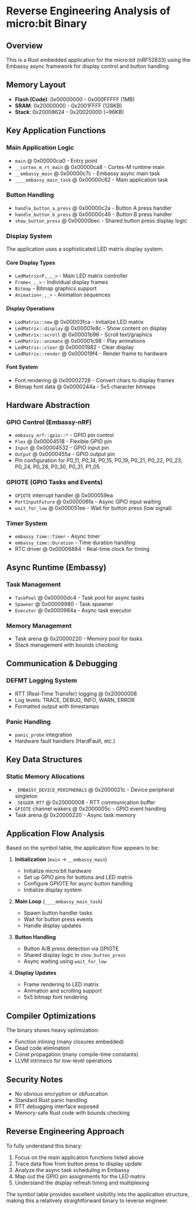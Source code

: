 # Reverse Engineering Analysis of micro:bit Binary

## Overview
This is a Rust embedded application for the micro:bit (nRF52833) using the Embassy async framework for display control and button handling.

## Memory Layout
- **Flash (Code)**: 0x00000000 - 0x000FFFFF (1MB)
- **SRAM**: 0x20000000 - 0x2001FFFF (128KB) 
- **Stack**: 0x20008624 - 0x20020000 (~96KB)

## Key Application Functions

### Main Application Logic
- `main` @ 0x00000ca0 - Entry point
- `__cortex_m_rt_main` @ 0x00000ca8 - Cortex-M runtime main
- `__embassy_main` @ 0x00000c7c - Embassy async main task
- `____embassy_main_task` @ 0x00000c62 - Main application task

### Button Handling
- `handle_button_a_press` @ 0x00000c2a - Button A press handler
- `handle_button_b_press` @ 0x00000c46 - Button B press handler  
- `show_button_press` @ 0x00000bec - Shared button press display logic

### Display System
The application uses a sophisticated LED matrix display system:

#### Core Display Types
- `LedMatrix<P,_,_>` - Main LED matrix controller
- `Frame<_,_>` - Individual display frames
- `Bitmap` - Bitmap graphics support
- `Animation<_,_>` - Animation sequences

#### Display Operations
- `LedMatrix::new` @ 0x00003fca - Initialize LED matrix
- `LedMatrix::display` @ 0x00001e8c - Show content on display
- `LedMatrix::scroll` @ 0x00001b96 - Scroll text/graphics
- `LedMatrix::animate` @ 0x00001c98 - Play animations
- `LedMatrix::clear` @ 0x00001982 - Clear display
- `LedMatrix::render` @ 0x000019f4 - Render frame to hardware

#### Font System
- Font rendering @ 0x00002728 - Convert chars to display frames
- Bitmap font data @ 0x0000244a - 5x5 character bitmaps

## Hardware Abstraction

### GPIO Control (Embassy-nRF)
- `embassy_nrf::gpio::*` - GPIO pin control
- `Flex` @ 0x00004518 - Flexible GPIO pin
- `Input` @ 0x00004532 - GPIO input pin
- `Output` @ 0x0000455a - GPIO output pin
- Pin configuration for P0_11, P0_14, P0_15, P0_19, P0_21, P0_22, P0_23, P0_24, P0_28, P0_30, P0_31, P1_05

### GPIOTE (GPIO Tasks and Events)
- `GPIOTE` interrupt handler @ 0x000059ea
- `PortInputFuture` @ 0x000006fa - Async GPIO input waiting
- `wait_for_low` @ 0x000051ee - Wait for button press (low signal)

### Timer System
- `embassy_time::Timer` - Async timer
- `embassy_time::Duration` - Time duration handling
- RTC driver @ 0x00006884 - Real-time clock for timing

## Async Runtime (Embassy)

### Task Management
- `TaskPool` @ 0x00000dc4 - Task pool for async tasks
- `Spawner` @ 0x00009980 - Task spawner
- `Executor` @ 0x0000984a - Async task executor

### Memory Management
- Task arena @ 0x20000220 - Memory pool for tasks
- Stack management with bounds checking

## Communication & Debugging

### DEFMT Logging System
- RTT (Real-Time Transfer) logging @ 0x20000008
- Log levels: TRACE, DEBUG, INFO, WARN, ERROR
- Formatted output with timestamps

### Panic Handling
- `panic_probe` integration
- Hardware fault handlers (HardFault, etc.)

## Key Data Structures

### Static Memory Allocations
- `_EMBASSY_DEVICE_PERIPHERALS` @ 0x2000021c - Device peripheral singleton
- `_SEGGER_RTT` @ 0x20000008 - RTT communication buffer
- `GPIOTE` channel wakers @ 0x2000005c - GPIO event handling
- Task arena @ 0x20000220 - Async task memory

## Application Flow Analysis

Based on the symbol table, the application flow appears to be:

1. **Initialization** (`main` → `__embassy_main`)
   - Initialize micro:bit hardware
   - Set up GPIO pins for buttons and LED matrix
   - Configure GPIOTE for async button handling
   - Initialize display system

2. **Main Loop** (`____embassy_main_task`)
   - Spawn button handler tasks
   - Wait for button press events
   - Handle display updates

3. **Button Handling**
   - Button A/B press detection via GPIOTE
   - Shared display logic in `show_button_press`
   - Async waiting using `wait_for_low`

4. **Display Updates**
   - Frame rendering to LED matrix
   - Animation and scrolling support
   - 5x5 bitmap font rendering

## Compiler Optimizations

The binary shows heavy optimization:
- Function inlining (many closures embedded)
- Dead code elimination
- Const propagation (many compile-time constants)
- LLVM intrinsics for low-level operations

## Security Notes

- No obvious encryption or obfuscation
- Standard Rust panic handling
- RTT debugging interface exposed
- Memory-safe Rust code with bounds checking

## Reverse Engineering Approach

To fully understand this binary:
1. Focus on the main application functions listed above
2. Trace data flow from button press to display update
3. Analyze the async task scheduling in Embassy
4. Map out the GPIO pin assignments for the LED matrix
5. Understand the display refresh timing and multiplexing

The symbol table provides excellent visibility into the application structure, making this a relatively straightforward binary to reverse engineer.

